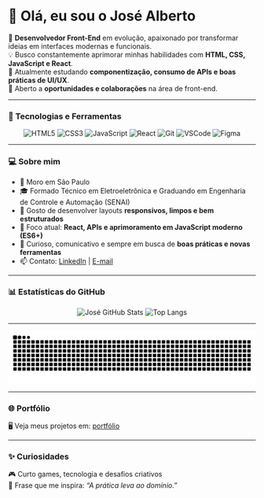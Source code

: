# 👋 Olá, eu sou o José Alberto

🎯 **Desenvolvedor Front-End** em evolução, apaixonado por transformar ideias em interfaces modernas e funcionais.  
💡 Busco constantemente aprimorar minhas habilidades com **HTML, CSS, JavaScript e React**.  
🚀 Atualmente estudando **componentização, consumo de APIs e boas práticas de UI/UX**.  
🌱 Aberto a **oportunidades e colaborações** na área de front-end.

---

### 🧰 Tecnologias e Ferramentas
<div align="center">
  
![HTML5](https://img.shields.io/badge/HTML5-E34F26?style=for-the-badge&logo=html5&logoColor=white)
![CSS3](https://img.shields.io/badge/CSS3-1572B6?style=for-the-badge&logo=css3&logoColor=white)
![JavaScript](https://img.shields.io/badge/JavaScript-F7DF1E?style=for-the-badge&logo=javascript&logoColor=black)
![React](https://img.shields.io/badge/React-20232A?style=for-the-badge&logo=react&logoColor=61DAFB)
![Git](https://img.shields.io/badge/Git-F05032?style=for-the-badge&logo=git&logoColor=white)
![VSCode](https://img.shields.io/badge/VSCode-0078D4?style=for-the-badge&logo=visualstudiocode&logoColor=white)
![Figma](https://img.shields.io/badge/Figma-F24E1E?style=for-the-badge&logo=figma&logoColor=white)

</div>

---

### 💻 Sobre mim
- 🏡 Moro em São Paulo  
- 🎓 Formado Técnico em Eletroeletrônica e Graduando em Engenharia de Controle e Automação (SENAI)  
- 🎨 Gosto de desenvolver layouts **responsivos, limpos e bem estruturados**  
- 🧠 Foco atual: **React, APIs e aprimoramento em JavaScript moderno (ES6+)**  
- 💬 Curioso, comunicativo e sempre em busca de **boas práticas e novas ferramentas**  
- 📫 Contato: [LinkedIn](https://www.linkedin.com/in/joséalberto) | [E-mail](mailto:albertofarias07@hotmail.com)

---

### 📊 Estatísticas do GitHub
<div align="center">

![José GitHub Stats](https://github-readme-stats.vercel.app/api?username=josealbertodeev&show_icons=true&theme=tokyonight&hide_border=true&count_private=true)
![Top Langs](https://github-readme-stats.vercel.app/api/top-langs/?username=josealbertodeev&layout=compact&theme=tokyonight&hide_border=true)

</div>

---

<picture align="center">
  <source media="(prefers-color-scheme: dark)" srcset="https://raw.githubusercontent.com/josealbertodeev/josealbertodeev/output/github-contribution-grid-snake-dark.svg">
  <source media="(prefers-color-scheme: light)" srcset="https://raw.githubusercontent.com/josealbertodeev/josealbertodeev/output/github-contribution-grid-snake.svg">
  <img align="center" alt="github contribution grid snake animation" src="https://raw.githubusercontent.com/josealbertodeev/josealbertodeev/output/github-contribution-grid-snake.svg">
</picture>

---


### 🌐 Portfólio
🖥️ Veja meus projetos em: [portfólio](https://github.com/josealbertodeev?tab=repositories)  


---

### ✨ Curiosidades
 
🎮 Curto games, tecnologia e desafios criativos  
📘 Frase que me inspira: *“A prática leva ao domínio.”*
